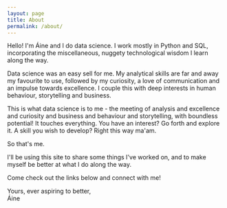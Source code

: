 ```yaml
---
layout: page
title: About
permalink: /about/
---
```


Hello! I'm Áine and I do data science. I work mostly in Python and SQL, incorporating the miscellaneous, nuggety technological wisdom I learn along the way.

Data science was an easy sell for me. My analytical skills are far and away my favourite to use, followed by my curiosity, a love of communication and an impulse towards excellence. I couple this with deep interests in human behaviour, storytelling and business.

This is what data science is to me - the meeting of analysis and excellence and curiosity and business and behaviour and storytelling, with boundless potential! It touches everything. You have an interest? Go forth and explore it. A skill you wish to develop? Right this way ma'am.

So that's me. 

I'll be using this site to share some things I've worked on, and to make myself be better at what I do along the way. 

Come check out the links below and connect with me!

Yours, ever aspiring to better,  
Áine
